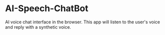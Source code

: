 # AI-Speech-ChatBot
AI voice chat interface in the browser. This app will listen to the user's voice and reply with a synthetic voice.
